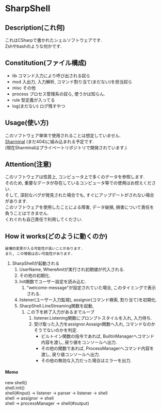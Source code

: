 # SharpShell

## Description(これ何)  
これはCSharpで書かれたシェルソフトウェアです.  
Zshやbashのような何かです.  

## Constitution(ファイル構成)  
- lib
コマンド入力により呼び出される奴ら
- mod
入出力, 入力解析, コマンド割り当て(まだない)を担当奴ら
- misc
その他
- process
プロセス管理系の奴ら, 使うかは知らん.
- rule
型定義が入ってる
- log(まだない)
ログ残すやつ

## Usage(使い方)  
このソフトウェア単体で使用されることは想定していません.  
[Sharminal](https://github.com/x0y14/sharminal) (まだ404)に組み込まれる予定です.    
(現在Sharminalはプライベートリポジトリで開発されています.)  

## Attention(注意)  
このソフトウェアは性質上, コンピュータ上で多くのデータを参照します.  
そのため, 重要なデータが存在しているコンピュータ等での使用はお控えください.  
そして, 深刻なバグが発見された場合でも, すぐにアップデートがされない場合があります.  
このソフトウェアを使用したことによる障害, データ破損, 損害について責任を負うことはできません.  
くれぐれも自己責任で利用してください.  

## How it works(どのように動くのか)  
`破壊的変更が入る可能性が高いことがあります. `  
`また, この情報は古い可能性があります.`  
1. SharpShellが起動される
	1. UserName, WhereAmIが実行され初期値が代入される.
	2. その他の初期化.
	3. Init関数でユーザー設定を読み込む.
		1. "welcome-message"が設定されていた場合, このタイミングで表示される.
	4. listener(ユーザー入力監視), assignor(コマンド検索, 割り当て)を初期化.
	5. SharpShell.LineStreaming関数を起動,
		1. この下を終了入力があるまでループ
			1. listener.Listening関数にプロンプトスタイルを入れ, 入力待ち.
			2. 受け取った入力をassignor.Assaign関数へ入れ, コマンドなのかそうでないのかを判定.
				- ビルトイン関数の指令であれば, BuiltinManagerへコマンド内容を渡し, 戻り値をコンソールへ出力.
				- その他の関数であれば, ProcessManagerへコマンド内容を渡し, 戻り値コンソールへ出力.
				- その他の無効な入力だった場合はエラーを出力.

#### Memo
new shell()  
shell.init()  
shell(#input) -> listener -> parser -> listener -> shell  
shell -> assignor -> shell  
shell -> processManager -> shell(#output)  